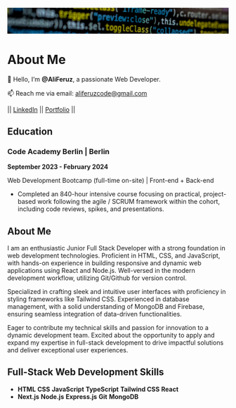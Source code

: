<!---
AliFeruz/AliFeruz is a ✨ special ✨ repository because its `README.md` (this file) appears on your GitHub profile.
You can click the Preview link to take a look at your changes.
--->
![Background](top2.jpg)

# About Me

👋 Hello, I’m **@AliFeruz**, a passionate Web Developer.

📫 Reach me via email: [aliferuzcode@gmail.com](mailto:aliferuzcode@gmail.com)

|| [LinkedIn](https://www.linkedin.com/in/ali-feruz-5840ab164/) || [Portfolio](https://webdevali.vercel.app/) ||

## Education

### Code Academy Berlin | Berlin
**September 2023 - February 2024**

Web Development Bootcamp (full-time on-site) | Front-end + Back-end

- Completed an 840-hour intensive course focusing on practical, project-based work following the agile / SCRUM framework within the cohort, including code reviews, spikes, and presentations.

## About Me

I am an enthusiastic Junior Full Stack Developer with a strong foundation in web development technologies. Proficient in HTML, CSS, and JavaScript, with hands-on experience in building responsive and dynamic web applications using React and Node.js. Well-versed in the modern development workflow, utilizing Git/Github for version control.

Specialized in crafting sleek and intuitive user interfaces with proficiency in styling frameworks like Tailwind CSS. Experienced in database management, with a solid understanding of MongoDB and Firebase, ensuring seamless integration of data-driven functionalities.

Eager to contribute my technical skills and passion for innovation to a dynamic development team. Excited about the opportunity to apply and expand my expertise in full-stack development to drive impactful solutions and deliver exceptional user experiences.

## Full-Stack Web Development Skills

- **HTML**  **CSS**  **JavaScript**  **TypeScript**  **Tailwind CSS** **React**
- **Next.js**  **Node.js**  **Express.js**  **Git**  **MongoDB**



